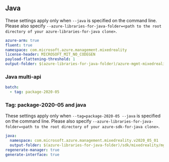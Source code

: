 ## Java

These settings apply only when `--java` is specified on the command line.
Please also specify `--azure-libraries-for-java-folder=<path to the root directory of your azure-libraries-for-java clone>`.

``` yaml $(java)
azure-arm: true
fluent: true
namespace: com.microsoft.azure.management.mixedreality
license-header: MICROSOFT_MIT_NO_CODEGEN
payload-flattening-threshold: 1
output-folder: $(azure-libraries-for-java-folder)/azure-mgmt-mixedreality
```

### Java multi-api

``` yaml $(java) && $(multiapi)
batch:
  - tag: package-2020-05
```

### Tag: package-2020-05 and java

These settings apply only when `--tag=package-2020-05 --java` is specified on the command line.
Please also specify `--azure-libraries-for-java-folder=<path to the root directory of your azure-sdk-for-java clone>`.

``` yaml $(tag) == 'package-2020-05' && $(java) && $(multiapi)
java:
  namespace: com.microsoft.azure.management.mixedreality.v2020_05_01
  output-folder: $(azure-libraries-for-java-folder)/sdk/mixedreality/mgmt-v2020_05_01
regenerate-manager: true
generate-interface: true
```
